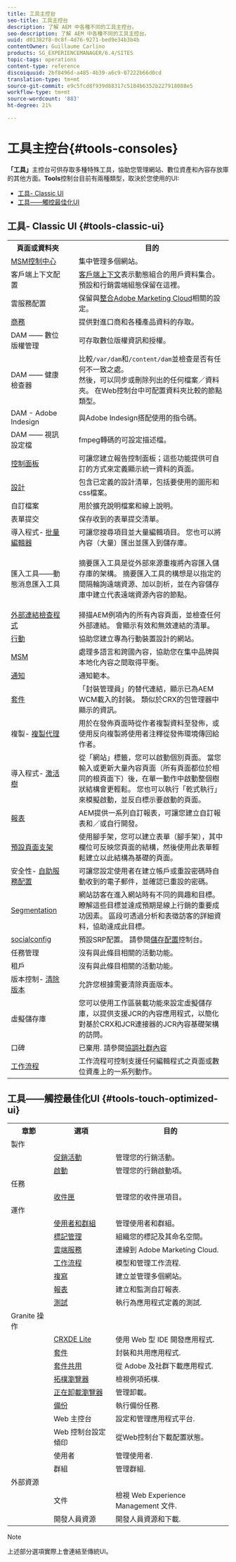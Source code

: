 ```yaml
---
title: 工具主控台
seo-title: 工具主控台
description: 了解 AEM 中各種不同的工具主控台。
seo-description: 了解 AEM 中各種不同的工具主控台。
uuid: d01382f8-0c8f-4d76-9271-bed9e34b3b4b
contentOwner: Guillaume Carlino
products: SG_EXPERIENCEMANAGER/6.4/SITES
topic-tags: operations
content-type: reference
discoiquuid: 2bf8496d-a485-4b39-a6c9-07222b66d0cd
translation-type: tm+mt
source-git-commit: e9c5fcd8f939d88317c5184b6352b227918088e5
workflow-type: tm+mt
source-wordcount: '883'
ht-degree: 21%

---
```



# 工具主控台{#tools-consoles}

**「工具」**&#x200B;主控台可供存取多種特殊工具，協助您管理網站、數位資產和內容存放庫的其他方面。**Tools**&#x200B;控制台目前有兩種類型，取決於您使用的UI:

* [工具- Classic UI](#tools-classic-ui)
* [工具——觸控最佳化UI](#tools-touch-optimized-ui)

## 工具- Classic UI {#tools-classic-ui}

<table> 
 <tbody> 
  <tr> 
   <th>頁面或資料夾</th> 
   <th> </th> 
   <th>目的</th> 
  </tr> 
  <tr> 
   <td><a href="/help/sites-administering/msm.md">MSM控制中心</a></td> 
   <td> </td> 
   <td>集中管理多個網站。</td> 
  </tr> 
  <tr> 
   <td>客戶端上下文配置<br /> </td> 
   <td> </td> 
   <td><a href="/help/sites-developing/client-context.md">客戶端上下文</a>表示動態組合的用戶資料集合。 預設和行銷雲端組態保留在這裡。<br /> </td> 
  </tr> 
  <tr> 
   <td>雲服務配置<br /> </td> 
   <td> </td> 
   <td>保留與<a href="/help/sites-administering/marketing-cloud.md">整合Adobe Marketing Cloud</a>相關的設定。</td> 
  </tr> 
  <tr> 
   <td><a href="/help/sites-administering/ecommerce.md">商務</a></td> 
   <td> </td> 
   <td>提供對進口商和各種產品資料的存取。</td> 
  </tr> 
  <tr> 
   <td>DAM —— 數位版權管理<br /> </td> 
   <td> </td> 
   <td>可存取數位版權資訊和授權。</td> 
  </tr> 
  <tr> 
   <td>DAM —— 健康檢查器<br /> </td> 
   <td> </td> 
   <td>比較<code>/var/dam</code>和<code>/content/dam</code>並檢查是否有任何不一致之處。 <br />然後，可以同步或刪除列出的任何檔案／資料夾。 在Web控制台中可配置資料夾比較的節點類型。</td> 
  </tr> 
  <tr> 
   <td>DAM - Adobe Indesign<br /> </td> 
   <td> </td> 
   <td>與Adobe Indesign搭配使用的指令碼。</td> 
  </tr> 
  <tr> 
   <td>DAM —— 視訊設定檔<br /> </td> 
   <td> </td> 
   <td>fmpeg轉碼的可設定描述檔。</td> 
  </tr> 
  <tr> 
   <td><a href="/help/sites-administering/dashboards.md">控制面板</a></td> 
   <td> </td> 
   <td>可讓您建立報告控制面板；這些功能提供可自訂的方式來定義顯示統一資料的頁面。</td> 
  </tr> 
  <tr> 
   <td><a href="/help/sites-developing/designer.md">設計</a></td> 
   <td> </td> 
   <td>包含已定義的設計清單，包括要使用的圖形和css檔案。</td> 
  </tr> 
  <tr> 
   <td>自訂檔案</td> 
   <td> </td> 
   <td>用於擴充說明檔案和線上說明。</td> 
  </tr> 
  <tr> 
   <td>表單提交</td> 
   <td> </td> 
   <td>保存收到的表單提交清單。</td> 
  </tr> 
  <tr> 
   <td>導入程式- <a href="/help/sites-administering/bulk-editor.md">批量編輯器</a></td> 
   <td> </td> 
   <td>可讓您搜尋項目並大量編輯項目。 您也可以將內容（大量）匯出並匯入到儲存庫。</td> 
  </tr>
  <tr> 
   <td>匯入工具——動態消息匯入工具</td> 
   <td> </td> 
   <td><p>摘要匯入工具是從外部來源重複將內容匯入儲存庫的架構。 摘要匯入工具的構想是以指定的間隔輪詢遠端資源、加以剖析，並在內容儲存庫中建立代表遠端資源內容的節點。</p> </td> 
  </tr> 
  <tr> 
   <td><a href="/help/sites-administering/external-link-checker.md">外部連結檢查程式</a></td> 
   <td> </td> 
   <td>掃描AEM例項內的所有內容頁面，並檢查任何外部連結。 會顯示有效和無效連結的清單。</td> 
  </tr> 
  <tr> 
   <td><a href="/help/sites-authoring/mobile.md">行動</a></td> 
   <td> </td> 
   <td>協助您建立專為行動裝置設計的網站。</td> 
  </tr> 
  <tr> 
   <td><a href="/help/sites-administering/msm.md">MSM</a></td> 
   <td> </td> 
   <td>處理多語言和跨國內容，協助您在集中品牌與本地化內容之間取得平衡。</td> 
  </tr> 
  <tr> 
   <td><a href="/help/sites-administering/notification.md">通知</a></td> 
   <td> </td> 
   <td>通知範本。</td> 
  </tr> 
  <tr> 
   <td><a href="/help/sites-administering/package-manager.md">套件</a></td> 
   <td> </td> 
   <td>「封裝管理員」的替代連結，顯示已為AEM WCM載入的封裝。 類似於CRX的包管理器中顯示的資訊。</td> 
  </tr> 
  <tr> 
   <td>複製- <a href="/help/sites-deploying/configuring.md#replication-reverse-replication-and-replication-agents">複製代理</a></td> 
   <td> </td> 
   <td>用於在發佈頁面時從作者複製資料至發佈，或使用反向複製將使用者注釋從發佈環境傳回給作者。</td> 
  </tr> 
  <tr> 
   <td>導入程式- <a href="/help/sites-authoring/publishing-pages.md#publishing-and-unpublishing-a-tree">激活樹</a></td> 
   <td> </td> 
   <td>從「網站」標籤，您可以啟動個別頁面。 當您輸入或更新大量內容頁面（所有頁面都位於相同的根頁面下）後，在單一動作中啟動整個樹狀結構會更輕鬆。 您也可以執行「乾式執行」來模擬啟動，並反白標示要啟動的頁面。</td> 
  </tr> 
  <tr> 
   <td><a href="/help/sites-administering/reporting.md">報表</a></td> 
   <td> </td> 
   <td>AEM提供一系列自訂報表，可讓您建立自訂報表和／或自行開發。</td> 
  </tr> 
  <tr> 
   <td><a href="/help/sites-authoring/scaffolding.md">預設頁面支架</a></td> 
   <td> </td> 
   <td>使用腳手架，您可以建立表單（腳手架），其中欄位可反映您頁面的結構，然後使用此表單輕鬆建立以此結構為基礎的頁面。</td> 
  </tr> 
  <tr> 
   <td>安全性- <a href="/help/sites-administering/notification.md">自助服務配置</a> </td> 
   <td> </td> 
   <td>可讓您設定使用者在建立帳戶或重設密碼時自動收到的電子郵件，並確認已重設的密碼。</td> 
  </tr> 
  <tr> 
   <td><a href="/help/sites-administering/campaign-segmentation.md">Segmentation</a></td> 
   <td> </td> 
   <td>網站訪客在進入網站時有不同的興趣和目標。 瞭解這些目標並達成預期是線上行銷的重要成功因素。 區段可透過分析和表徵訪客的詳細資料，協助達成此目標。<br /> </td> 
  </tr> 
  <tr> 
   <td><a href="/help/communities/working-with-srp.md">socialconfig</a></td> 
   <td> </td> 
   <td>預設SRP配置。 請參閱<a href="/help/communities/srp-config.md">儲存配置</a>控制台。</td> 
  </tr> 
  <tr> 
   <td>任務管理</td> 
   <td> </td> 
   <td>沒有與此條目相關的活動功能。</td> 
  </tr> 
  <tr> 
   <td>租戶</td> 
   <td> </td> 
   <td>沒有與此條目相關的活動功能。</td> 
  </tr> 
  <tr> 
   <td>版本控制- <a href="/help/sites-deploying/version-purging.md">清除版本</a></td> 
   <td> </td> 
   <td>允許您根據需要清除頁面版本。</td> 
  </tr> 
  <tr> 
   <td>虛擬儲存庫</td> 
   <td> </td> 
   <td>您可以使用工作區裝載功能來設定虛擬儲存庫，以提供支援JCR的內容應用程式，以簡化對基於CRX和JCR連接器的JCR內容基礎架構的訪問。</td> 
  </tr> 
  <tr> 
   <td>口碑</td> 
   <td> </td> 
   <td>已棄用. 請參閱<a href="/help/communities/moderate-ugc.md#watchwords">協調社群內容</a></td> 
  </tr> 
  <tr> 
   <td><a href="/help/sites-administering/workflows.md">工作流程</a></td> 
   <td> </td> 
   <td>工作流程可控制支援任何編輯程式之頁面或數位資產上的一系列動作。</td> 
  </tr> 
 </tbody> 
</table>

## 工具——觸控最佳化UI {#tools-touch-optimized-ui}

<table> 
 <tbody> 
  <tr> 
   <th>章節</th> 
   <th>選項</th> 
   <th>目的</th> 
  </tr> 
  <tr> 
   <td>製作</td> 
   <td> </td> 
   <td> </td> 
  </tr> 
  <tr> 
   <td> </td> 
   <td><a href="/help/sites-classic-ui-authoring/classic-personalization-campaigns.md">促銷活動</a></td> 
   <td>管理您的行銷活動。</td> 
  </tr> 
  <tr> 
   <td> </td> 
   <td><a href="/help/sites-authoring/launches.md">啟動</a></td> 
   <td>管理您的行銷啟動項。</td> 
  </tr> 
  <tr> 
   <td>任務</td> 
   <td> </td> 
   <td> </td> 
  </tr> 
  <tr> 
   <td> </td> 
   <td><a href="/help/sites-authoring/task-content.md">收件匣</a></td> 
   <td>管理您的收件匣項目。</td> 
  </tr> 
  <tr> 
   <td>運作</td> 
   <td> </td> 
   <td> </td> 
  </tr> 
  <tr> 
   <td> </td> 
   <td><a href="/help/sites-administering/security.md">使用者和群組</a></td> 
   <td>管理使用者和群組。</td> 
  </tr> 
  <tr> 
   <td> </td> 
   <td><a href="/help/sites-authoring/tags.md">標記管理</a></td> 
   <td>組織您的標記及其命名空間。</td> 
  </tr> 
  <tr> 
   <td> </td> 
   <td><a href="https://helpx.adobe.com/cloud-manager/using/using-cloud-manager.html">雲端服務</a></td> 
   <td>連線到 Adobe Marketing Cloud.</td> 
  </tr> 
  <tr> 
   <td> </td> 
   <td><a href="/help/sites-administering/workflows.md">工作流程</a></td> 
   <td>模型和管理工作流程.</td> 
  </tr> 
  <tr> 
   <td> </td> 
   <td><a href="/help/sites-deploying/replication.md">複寫</a></td> 
   <td>建立並管理多個網站。</td> 
  </tr> 
  <tr> 
   <td> </td> 
   <td><a href="/help/sites-administering/reporting.md">報表</a></td> 
   <td>建立和監測自訂報表.<br /> </td> 
  </tr> 
  <tr> 
   <td> </td> 
   <td><a href="/help/sites-developing/hobbes.md">測試</a></td> 
   <td>執行為應用程式定義的測試.</td> 
  </tr> 
  <tr> 
   <td>Granite 操作</td> 
   <td> </td> 
   <td> </td> 
  </tr> 
  <tr> 
   <td> </td> 
   <td><a href="/help/sites-developing/developing-with-crxde-lite.md">CRXDE Lite</a></td> 
   <td>使用 Web 型 IDE 開發應用程式.</td> 
  </tr> 
  <tr> 
   <td> </td> 
   <td><a href="/help/sites-administering/package-manager.md">套件</a></td> 
   <td>封裝和共用應用程式.</td> 
  </tr> 
  <tr> 
   <td> </td> 
   <td><a href="/help/sites-administering/package-manager.md#package-share">套件共用</a></td> 
   <td>從 Adobe 及社群下載應用程式.<br /> </td> 
  </tr> 
  <tr> 
   <td> </td> 
   <td><a href="/help/sites-deploying/offloading.md#administering-topologies">拓樸瀏覽器</a></td> 
   <td>檢視例項拓樸.</td> 
  </tr> 
  <tr> 
   <td> </td> 
   <td><a href="/help/sites-deploying/offloading.md">正在卸載瀏覽器</a></td> 
   <td>管理卸載。</td> 
  </tr> 
  <tr> 
   <td> </td> 
   <td><a href="/help/sites-deploying/monitoring-and-maintaining.md#backups">備份</a></td> 
   <td>執行備份任務.</td> 
  </tr> 
  <tr> 
   <td> </td> 
   <td>Web 主控台<br /> </td> 
   <td>設定和管理應用程式平台.</td> 
  </tr> 
  <tr> 
   <td> </td> 
   <td>Web 控制台設定傾印<br /> </td> 
   <td>從Web控制台下載配置狀態。<br /> </td> 
  </tr> 
  <tr> 
   <td> </td> 
   <td>使用者</td> 
   <td>管理使用者.</td> 
  </tr> 
  <tr> 
   <td> </td> 
   <td>群組</td> 
   <td>管理群組.</td> 
  </tr> 
  <tr> 
   <td>外部資源<br /> </td> 
   <td> </td> 
   <td> </td> 
  </tr> 
  <tr> 
   <td> </td> 
   <td>文件</td> 
   <td>檢視 Web Experience Management 文件.<br /> </td> 
  </tr> 
  <tr> 
   <td> </td> 
   <td>開發人員資源</td> 
   <td>開發人員資源和下載.</td> 
  </tr> 
 </tbody> 
</table>

>[!NOTE]
>
>上述部分選項實際上會連結至傳統UI。

